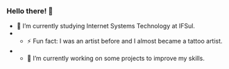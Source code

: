 ### Hello there! 👋

  - 🌱 I’m currently studying Internet Systems Technology at IFSul.
  - - ⚡ Fun fact: I was an artist before and I almost became a tattoo artist.
  - - 🔭 I’m currently working on some projects to improve my skills.


<!--
**yasminconstantino/yasminconstantino** is a ✨ _special_ ✨ repository because its `README.md` (this file) appears on your GitHub profile.

Here are some ideas to get you started:

- 🌱 I’m currently learning ...
- 👯 I’m looking to collaborate on ...
- 🤔 I’m looking for help with ...
- 💬 Ask me about ...
- 📫 How to reach me: ...
- 😄 Pronouns: ...
-->
